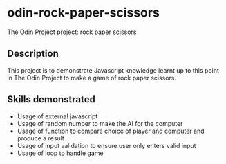 # odin-rock-paper-scissors
The Odin Project project: rock paper scissors

## Description

This project is to demonstrate Javascript knowledge learnt up to this point in The Odin Project to make a game of rock paper scissors.

## Skills demonstrated

- Usage of external javascript
- Usage of random number to make the AI for the computer
- Usage of function to compare choice of player and computer and produce a result
- Usage of input validation to ensure user only enters valid input
- Usage of loop to handle game